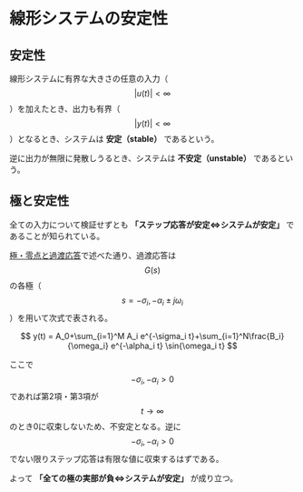 # 線形システムの安定性

## 安定性

線形システムに有界な大きさの任意の入力（$$|u(t)| < \infty$$）を加えたとき、出力も有界（$$|y(t)| < \infty$$）となるとき、システムは **安定（stable）** であるという。

逆に出力が無限に発散しうるとき、システムは **不安定（unstable）** であるという。

## 極と安定性　

全ての入力について検証せずとも **「ステップ応答が安定⇔システムが安定」** であることが知られている。

[極・零点と過渡応答](pole_zero.md)で述べた通り、過渡応答は$$G(s)$$の各極（$$s=-\sigma_i,-\alpha_i \pm j\omega_i$$）を用いて次式で表される。

$$
y(t) = A_0+\sum_{i=1}^M A_i e^{-\sigma_i t}+\sum_{i=1}^N\frac{B_i}{\omega_i} e^{-\alpha_i t} \sin{\omega_i t}
$$

ここで$$-\sigma_i, -\alpha_i > 0$$であれば第2項・第3項が$$t \rightarrow \infty$$のとき0に収束しないため、不安定となる。逆に$$-\sigma_i, -\alpha_i > 0$$でない限りステップ応答は有限な値に収束するはずである。

よって **「全ての極の実部が負⇔システムが安定」** が成り立つ。
